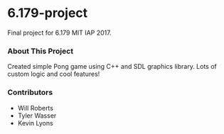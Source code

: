# 6.179-project
Final project for 6.179 MIT IAP 2017.

### About This Project
Created simple Pong game using C++ and SDL graphics library. Lots of custom logic and cool features!
    
### Contributors
- Will Roberts
- Tyler Wasser
- Kevin Lyons